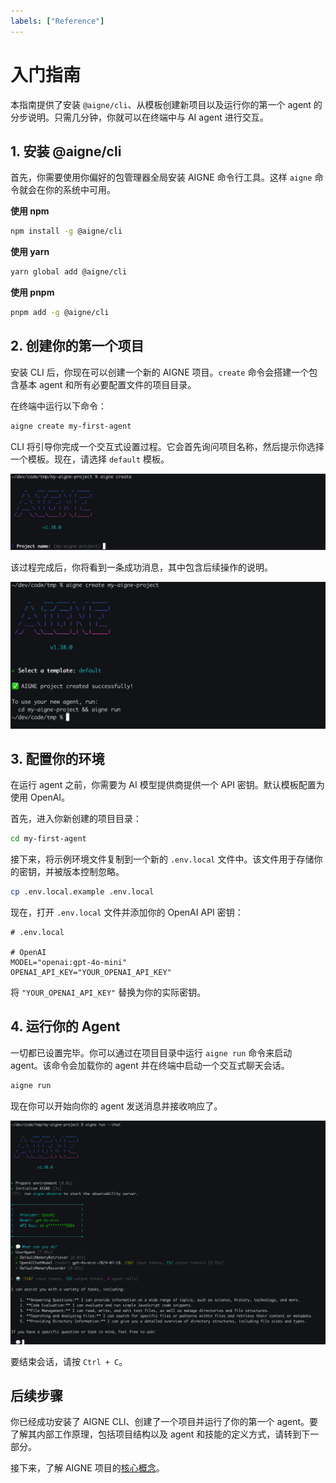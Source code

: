 ```yaml
---
labels: ["Reference"]
---
```


# 入门指南

本指南提供了安装 `@aigne/cli`、从模板创建新项目以及运行你的第一个 agent 的分步说明。只需几分钟，你就可以在终端中与 AI agent 进行交互。

## 1. 安装 @aigne/cli

首先，你需要使用你偏好的包管理器全局安装 AIGNE 命令行工具。这样 `aigne` 命令就会在你的系统中可用。

**使用 npm**
```bash
npm install -g @aigne/cli
```

**使用 yarn**
```bash
yarn global add @aigne/cli
```

**使用 pnpm**
```bash
pnpm add -g @aigne/cli
```

## 2. 创建你的第一个项目

安装 CLI 后，你现在可以创建一个新的 AIGNE 项目。`create` 命令会搭建一个包含基本 agent 和所有必要配置文件的项目目录。

在终端中运行以下命令：

```bash
aigne create my-first-agent
```

CLI 将引导你完成一个交互式设置过程。它会首先询问项目名称，然后提示你选择一个模板。现在，请选择 `default` 模板。

![创建项目交互式项目名称提示](../assets/create/create-project-interactive-project-name-prompt.png)

该过程完成后，你将看到一条成功消息，其中包含后续操作的说明。

![使用默认模板创建项目成功消息](../assets/create/create-project-using-default-template-success-message.png)

## 3. 配置你的环境

在运行 agent 之前，你需要为 AI 模型提供商提供一个 API 密钥。默认模板配置为使用 OpenAI。

首先，进入你新创建的项目目录：

```bash
cd my-first-agent
```

接下来，将示例环境文件复制到一个新的 `.env.local` 文件中。该文件用于存储你的密钥，并被版本控制忽略。

```bash
cp .env.local.example .env.local
```

现在，打开 `.env.local` 文件并添加你的 OpenAI API 密钥：

```shell
# .env.local

# OpenAI
MODEL="openai:gpt-4o-mini"
OPENAI_API_KEY="YOUR_OPENAI_API_KEY"
```

将 `"YOUR_OPENAI_API_KEY"` 替换为你的实际密钥。

## 4. 运行你的 Agent

一切都已设置完毕。你可以通过在项目目录中运行 `aigne run` 命令来启动 agent。该命令会加载你的 agent 并在终端中启动一个交互式聊天会话。

```bash
aigne run
```

现在你可以开始向你的 agent 发送消息并接收响应了。

![在聊天模式下运行默认模板项目](../assets/run/run-default-template-project-in-chat-mode.png)

要结束会话，请按 `Ctrl + C`。

## 后续步骤

你已经成功安装了 AIGNE CLI、创建了一个项目并运行了你的第一个 agent。要了解其内部工作原理，包括项目结构以及 agent 和技能的定义方式，请转到下一部分。

接下来，了解 AIGNE 项目的[核心概念](./core-concepts.md)。